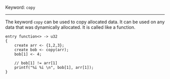 Keyword: `copy`

---

The keyword `copy` can be used to copy allocated data. It can be used on any data that was dynamically allocated. It is called like a function.

```
entry function<> -> u32
{
    create arr <- {1,2,3};
    create bob <- copy(arr);
    bob[1] <- 4;

    // bob[1] != arr[1]
    printf("%i %i \n", bob[1], arr[1]);
}
```